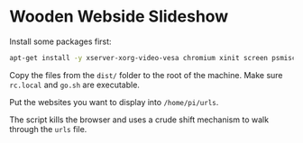 # Wooden Webside Slideshow

Install some packages first:

```bash
apt-get install -y xserver-xorg-video-vesa chromium xinit screen psmisc
```

Copy the files from the ```dist/``` folder to the root of the machine. Make sure ```rc.local``` and ```go.sh``` are executable.

Put the websites you want to display into ```/home/pi/urls```.

The script kills the browser and uses a crude shift mechanism to walk through the ```urls``` file.
